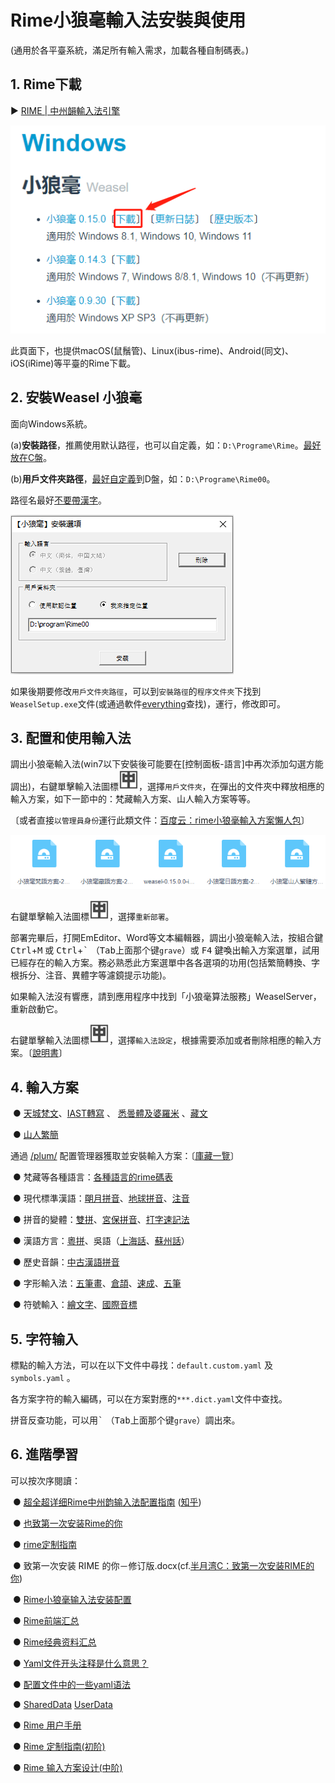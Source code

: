# **Rime小狼毫輸入法安裝與使用**

(通用於各平臺系統，滿足所有輸入需求，加載各種自制碼表。)



## 1. Rime下載

► [RIME | 中州韻輸入法引擎](https://rime.im/download/)    

![img](assets\img1.png)

此頁面下，也提供macOS(鼠鬚管)、Linux(ibus-rime)、Android(同文)、iOS(iRime)等平臺的Rime下載。



## 2. 安裝Weasel 小狼毫

面向Windows系統。

(a)**安裝路径**，推薦使用默认路徑，也可以自定義，如：`D:\Programe\Rime`。<u>最好放在C盤</u>。

(b)**用戶文件夾路徑**，<u>最好自定義</u>到D盤，如：`D:\Programe\Rime00`。

路徑名最好<u>不要帶漢字</u>。

![img](assets\img2.png)

如果後期要修改`用戶文件夾路徑`，可以到`安裝路徑`的`程序文件夾`下找到`WeaselSetup.exe`文件(或通過軟件[everything](https://www.voidtools.com/zh-cn/)查找)，運行，修改即可。



## 3. 配置和使用輸入法

調出小狼毫輸入法(win7以下安裝後可能要在[控制面板-語言]中再次添加勾選方能調出)，右鍵單擊輸入法圖標![img](assets\img3.png)，選擇`用戶文件夾`，在彈出的文件夾中釋放相應的輸入方案，如下一節中的：梵藏輸入方案、山人輸入方案等等。

〔或者直接`以管理員身份`運行此類文件：[百度云：rime小狼毫輸入方案懶人包](https://pan.baidu.com/s/14tmq_mTofslBOPuT8POayg?pwd=j1ik)〕

![img](assets\img4.png)

右鍵單擊輸入法圖標![img](assets\img3.png)，選擇`重新部署`。

部署完畢后，打開EmEditor、Word等文本編輯器，調出小狼毫輸入法，按組合鍵  <kbd>Ctrl</kbd>+<kbd>M</kbd>  或  <kbd>Ctrl</kbd>+<kbd>\`</kbd> （<kbd>Tab</kbd>上面那个键`grave`）或 <kbd>F4</kbd> 鍵喚出輸入方案選單，試用已經存在的輸入方案。務必熟悉此方案選單中各各選項的功用(包括繁簡轉換、字根拆分、注音、異體字等濾鏡提示功能)。

如果輸入法沒有響應，請到應用程序中找到「小狼毫算法服務」WeaselServer，重新啟動它。

右鍵單擊輸入法圖標![img](assets\img3.png)，選擇`輸入法設定`，根據需要添加或者刪除相應的輸入方案。〔[說明書](https://github.com/rime/home/wiki/UserGuide)〕



## 4. 輸入方案

​                ● [天城梵文](https://github.com/arpcn/rime-devanagari)、[IAST轉寫](https://github.com/arpcn/rime-iast) 、 [悉曇體及婆羅米](https://github.com/arpcn/rime-siddham) 、[藏文](https://github.com/arpcn/rime-tibetan) 

​                ● [山人繁簡](https://github.com/arpcn/rime-shanren3)    

通過 [/plum/](https://github.com/rime/plum) 配置管理器獲取並安裝輸入方案：〔[庫藏一覽](https://github.com/rime/plum#packages)〕

​                ● 梵藏等各種語言：[各種語言的rime碼表](https://github.com/biopolyhedron/rime_schemata/) 

​                ● 現代標準漢語：[朙月拼音](https://github.com/rime/rime-luna-pinyin)、[地球拼音](https://github.com/rime/rime-terra-pinyin)、[注音](https://github.com/rime/rime-bopomofo)

​                ● 拼音的變體：[雙拼](https://github.com/rime/rime-double-pinyin)、[宮保拼音](https://github.com/rime/rime-combo-pinyin)、[打字速記法](https://github.com/rime/rime-stenotype)

​                ● 漢語方言：[粵拼](https://github.com/rime/rime-jyutping)、吳語（[上海話](https://github.com/rime/rime-wugniu)、[蘇州話](https://github.com/rime/rime-soutzoe)）

​                ● 歷史音韻：[中古漢語拼音](https://github.com/rime/rime-middle-chinese)

​                ● 字形輸入法：[五筆畫](https://github.com/rime/rime-stroke)、[倉頡](https://github.com/rime/rime-cangjie)、[速成](https://github.com/rime/rime-quick)、[五筆](https://github.com/rime/rime-wubi)

​                ● 符號輸入：[繪文字](https://github.com/rime/rime-emoji)、[國際音標](https://github.com/rime/rime-ipa)



## 5. 字符输入

標點的輸入方法，可以在以下文件中尋找：`default.custom.yaml` 及 `symbols.yaml` 。

各方案字符的輸入編碼，可以在方案對應的`***.dict.yaml`文件中查找。

拼音反查功能，可以用<kbd>\`</kbd> （<kbd>Tab</kbd>上面那个键`grave`）調出來。



## 6. 進階學習

可以按次序閱讀：

​                ● [超全超详细Rime中州韵输入法配置指南](https://blog.csdn.net/qq_43108090/article/details/122759647)  ([知乎](https://zhuanlan.zhihu.com/p/471436833))

​                ● [也致第一次安装Rime的你](https://blog.csdn.net/xianghongai/article/details/79540525)

​                ● [rime定制指南](https://zhuanlan.zhihu.com/p/91129641)

​                ● 致第一次安装 RIME 的你－修订版.docx(cf.[半月湾C：致第一次安装RIME的你](http://tieba.baidu.com/p/3288634121))

​                ● [Rime小狼毫输入法安装配置](https://zhuanlan.zhihu.com/p/498005356)



​                ● [Rime前端汇总](https://github.com/osfans/trime/wiki/Rime前端汇总)

​                ● [Rime经典资料汇总](https://github.com/osfans/trime/wiki/Rime经典资料汇总-菜鸟书评)

​                ● [Yaml文件开头注释是什么意思？](https://github.com/osfans/trime/wiki/trimer小知识(1)---Yaml文件开头注释是什么意思？)

​                ● [配置文件中的一些yaml语法](https://github.com/osfans/trime/wiki/trimer小知识(2)---配置文件中的一些yaml语法)

​                ● [SharedData](https://github.com/rime/home/wiki/SharedData)     [UserData](https://github.com/rime/home/wiki/UserData)



​                ● [Rime 用户手册](https://github.com/rime/home/wiki/UserGuide)

​                ● [Rime 定制指南(初阶)](https://github.com/rime/home/wiki/CustomizationGuide)

​                ● [Rime 输入方案设计(中阶)](https://github.com/rime/home/wiki/RimeWithSchemata)
